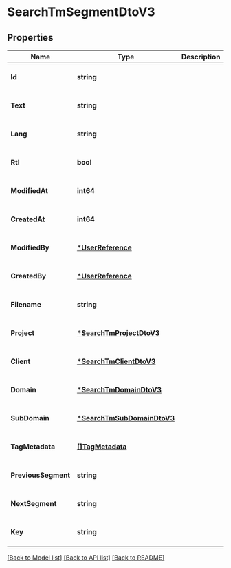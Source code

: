# SearchTmSegmentDtoV3

## Properties
Name | Type | Description | Notes
------------ | ------------- | ------------- | -------------
**Id** | **string** |  | [optional] [default to null]
**Text** | **string** |  | [optional] [default to null]
**Lang** | **string** |  | [optional] [default to null]
**Rtl** | **bool** |  | [optional] [default to null]
**ModifiedAt** | **int64** |  | [optional] [default to null]
**CreatedAt** | **int64** |  | [optional] [default to null]
**ModifiedBy** | [***UserReference**](UserReference.md) |  | [optional] [default to null]
**CreatedBy** | [***UserReference**](UserReference.md) |  | [optional] [default to null]
**Filename** | **string** |  | [optional] [default to null]
**Project** | [***SearchTmProjectDtoV3**](SearchTMProjectDtoV3.md) |  | [optional] [default to null]
**Client** | [***SearchTmClientDtoV3**](SearchTMClientDtoV3.md) |  | [optional] [default to null]
**Domain** | [***SearchTmDomainDtoV3**](SearchTMDomainDtoV3.md) |  | [optional] [default to null]
**SubDomain** | [***SearchTmSubDomainDtoV3**](SearchTMSubDomainDtoV3.md) |  | [optional] [default to null]
**TagMetadata** | [**[]TagMetadata**](TagMetadata.md) |  | [optional] [default to null]
**PreviousSegment** | **string** |  | [optional] [default to null]
**NextSegment** | **string** |  | [optional] [default to null]
**Key** | **string** |  | [optional] [default to null]

[[Back to Model list]](../README.md#documentation-for-models) [[Back to API list]](../README.md#documentation-for-api-endpoints) [[Back to README]](../README.md)


